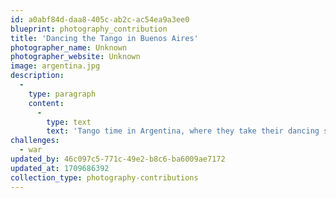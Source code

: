 ```yaml
---
id: a0abf84d-daa8-405c-ab2c-ac54ea9a3ee0
blueprint: photography_contribution
title: 'Dancing the Tango in Buenos Aires'
photographer_name: Unknown
photographer_website: Unknown
image: argentina.jpg
description:
  -
    type: paragraph
    content:
      -
        type: text
        text: 'Tango time in Argentina, where they take their dancing seriously.'
challenges:
  - war
updated_by: 46c097c5-771c-49e2-b8c6-ba6009ae7172
updated_at: 1709686392
collection_type: photography-contributions
---
```

